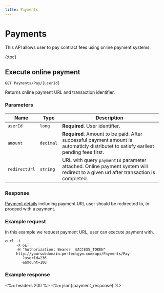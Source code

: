 ```yaml
---
title: Payments
---
```


# Payments

This API allows user to pay contract fees using online payment systems.

{:toc}



## Execute online payment

    GET Payments/Pay/{userId}

Returns online payment URL and transaction identifier.


### Parameters

Name      	   | Type  	   | Description
---------------|-----------|--------------------
`userId`  	   |`long`     | **Required**. User identifier.
`amount`  	   |`decimal`  | **Required**. Amount to be paid. After successful payment amount is automaticly distributet to satisfy earliest pending fees first.
`redirectUrl`  |`string`   | URL with query `paymentId` parameter attached. Online payment system will redirect to a given url after transaction is completed. 


### Response

[Payment details][PaymentDetails] including payment URL user should be redirected to, to proceed with a payment.



### Example request

In this example we request payment URL, user can execute payment with.

``` command-line
curl -i 
     -X GET 
     -H "Authorization: Bearer  $ACCESS_TOKEN"  
     http://yoursubdomain.perfectgym.com/api/Payments/Pay
     	?userId=236
     	&amount=100
```


### Example response

<%= headers 200 %>
<%= json(:payment_response) %>



[Fee]: /appendix/datatypes/fee
[PaymentDetails]: /appendix/datatypes/paymentdetails